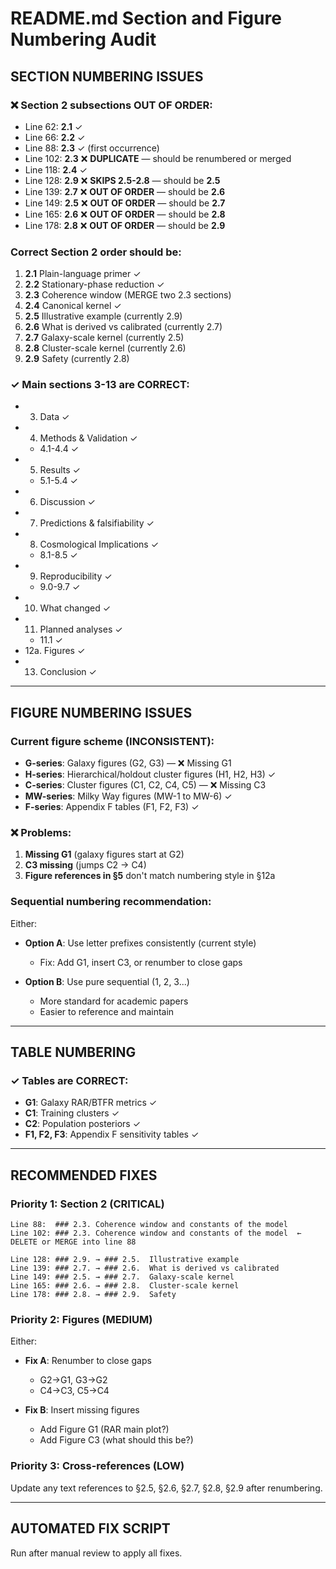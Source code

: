 # README.md Section and Figure Numbering Audit

## SECTION NUMBERING ISSUES

### ❌ Section 2 subsections OUT OF ORDER:
- Line 62: **2.1** ✓
- Line 66: **2.2** ✓
- Line 88: **2.3** ✓ (first occurrence)
- Line 102: **2.3** ❌ **DUPLICATE** — should be renumbered or merged
- Line 118: **2.4** ✓
- Line 128: **2.9** ❌ **SKIPS 2.5-2.8** — should be **2.5**
- Line 139: **2.7** ❌ **OUT OF ORDER** — should be **2.6**
- Line 149: **2.5** ❌ **OUT OF ORDER** — should be **2.7**
- Line 165: **2.6** ❌ **OUT OF ORDER** — should be **2.8**
- Line 178: **2.8** ❌ **OUT OF ORDER** — should be **2.9**

### Correct Section 2 order should be:
1. **2.1** Plain-language primer ✓
2. **2.2** Stationary-phase reduction ✓
3. **2.3** Coherence window (MERGE two 2.3 sections) 
4. **2.4** Canonical kernel ✓
5. **2.5** Illustrative example (currently 2.9)
6. **2.6** What is derived vs calibrated (currently 2.7)
7. **2.7** Galaxy-scale kernel (currently 2.5)
8. **2.8** Cluster-scale kernel (currently 2.6)
9. **2.9** Safety (currently 2.8)

### ✓ Main sections 3-13 are CORRECT:
- 3. Data ✓
- 4. Methods & Validation ✓
  - 4.1-4.4 ✓
- 5. Results ✓
  - 5.1-5.4 ✓
- 6. Discussion ✓
- 7. Predictions & falsifiability ✓
- 8. Cosmological Implications ✓
  - 8.1-8.5 ✓
- 9. Reproducibility ✓
  - 9.0-9.7 ✓
- 10. What changed ✓
- 11. Planned analyses ✓
  - 11.1 ✓
- 12a. Figures ✓
- 13. Conclusion ✓

---

## FIGURE NUMBERING ISSUES

### Current figure scheme (INCONSISTENT):
- **G-series**: Galaxy figures (G2, G3) — ❌ Missing G1
- **H-series**: Hierarchical/holdout cluster figures (H1, H2, H3) ✓
- **C-series**: Cluster figures (C1, C2, C4, C5) — ❌ Missing C3
- **MW-series**: Milky Way figures (MW-1 to MW-6) ✓
- **F-series**: Appendix F tables (F1, F2, F3) ✓

### ❌ Problems:
1. **Missing G1** (galaxy figures start at G2)
2. **C3 missing** (jumps C2 → C4)
3. **Figure references in §5** don't match numbering style in §12a

### Sequential numbering recommendation:
Either:
- **Option A**: Use letter prefixes consistently (current style)
  - Fix: Add G1, insert C3, or renumber to close gaps
  
- **Option B**: Use pure sequential (1, 2, 3...)
  - More standard for academic papers
  - Easier to reference and maintain

---

## TABLE NUMBERING

### ✓ Tables are CORRECT:
- **G1**: Galaxy RAR/BTFR metrics ✓
- **C1**: Training clusters ✓
- **C2**: Population posteriors ✓
- **F1, F2, F3**: Appendix F sensitivity tables ✓

---

## RECOMMENDED FIXES

### Priority 1: Section 2 (CRITICAL)
```
Line 88:  ### 2.3. Coherence window and constants of the model
Line 102: ### 2.3. Coherence window and constants of the model  ← DELETE or MERGE into line 88

Line 128: ### 2.9. → ### 2.5.  Illustrative example
Line 139: ### 2.7. → ### 2.6.  What is derived vs calibrated
Line 149: ### 2.5. → ### 2.7.  Galaxy‑scale kernel
Line 165: ### 2.6. → ### 2.8.  Cluster‑scale kernel
Line 178: ### 2.8. → ### 2.9.  Safety
```

### Priority 2: Figures (MEDIUM)
Either:
- **Fix A**: Renumber to close gaps
  - G2→G1, G3→G2
  - C4→C3, C5→C4
  
- **Fix B**: Insert missing figures
  - Add Figure G1 (RAR main plot?)
  - Add Figure C3 (what should this be?)

### Priority 3: Cross-references (LOW)
Update any text references to §2.5, §2.6, §2.7, §2.8, §2.9 after renumbering.

---

## AUTOMATED FIX SCRIPT

Run after manual review to apply all fixes.
